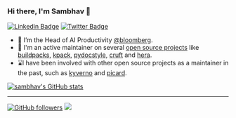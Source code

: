 <!--
**samj1912/samj1912** is a ✨ _special_ ✨ repository because its `README.md` (this file) appears on your GitHub profile.

Here are some ideas to get you started:

- 🔭 I’m currently working on ...
- 🌱 I’m currently learning ...
- 👯 I’m looking to collaborate on ...
- 🤔 I’m looking for help with ...
- 💬 Ask me about ...
- 📫 How to reach me: ...
- 😄 Pronouns: ...
- ⚡ Fun fact: ...
-->



### Hi there, I'm Sambhav 👋


[![Linkedin Badge](https://img.shields.io/badge/sambhav--kothari-0077b5?style=flat-square&logo=Linkedin&logoColor=white&labelColor=0077b5&link=https://www.linkedin.com/in/sambhav-kothari/)](https://www.linkedin.com/in/sambhav-kothari/)
[![Twitter Badge](https://img.shields.io/badge/-@__sambhavkothari-1ca0f1?style=flat-square&labelColor=1ca0f1&logo=twitter&logoColor=white&link=https://twitter.com/_sambhavkothari)](https://twitter.com/_sambhavkothari)

- 🔭 I’m the Head of AI Productivity [@bloomberg](https://github.com/bloomberg).
- 🌱 I'm an active maintainer on several [open source projects](https://github.com/samj1912) like [buildpacks](https://github.com/buildpacks), [kpack](https://github.com/buildpacks-community/kpack), [pydocstyle](https://github.com/PyCQA/pydocstyle), [cruft](https://github.com/cruft/cruft) and [hera](https://github.com/argoproj-labs/hera-workflows).
- ⌛I have been involved with other open source projects as a maintainer in the past, such as [kyverno](https://github.com/kyverno/kyverno) and [picard](https://github.com/metabrainz/picard).


[![sambhav's GitHub stats](https://github-readme-stats.vercel.app/api?username=sambhav&show_icons=true&include_all_commits=true)](https://github.com/sambhav)


----------------
[![GitHub followers](https://img.shields.io/github/followers/sambhav?label=Follow&maxAge=3600&style=flat-square&logo=Github&labelColor=000000&color=000000)](https://github.com/sambhav?tab=followers)
![](https://komarev.com/ghpvc/?username=sambhav&style=flat-square&color=595959)


